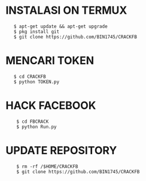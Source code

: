 # INSTALASI ON TERMUX
       
       $ apt-get update && apt-get upgrade
       $ pkg install git 
       $ git clone https://github.com/BIN1745/CRACKFB
       
       
# MENCARI TOKEN

       $ cd CRACKFB
       $ python TOKEN.py

# HACK FACEBOOK

        $ cd FBCRACK
        $ python Run.py

# UPDATE REPOSITORY

        $ rm -rf /$HOME/CRACKFB
        $ git clone https://github.com/BIN1745/CRACKFB
